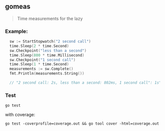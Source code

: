 ## gomeas

> Time measurements for the lazy

### Example:

```go
  sw := StartStopwatch("2 second call")
  time.Sleep(2 * time.Second)
  sw.Checkpoint("less than a second")
  time.Sleep(800 * time.Millisecond)
  sw.Checkpoint("1 second call")
  time.Sleep(1 * time.Second)
  measurements := sw.Complete()
  fmt.Println(measurements.String())
  
  // "2 second call: 2s, less than a second: 802ms, 1 second call": 1s"
```

### Test

```
go test
```

with coverage:

```
go test -coverprofile=coverage.out && go tool cover -html=coverage.out
```

